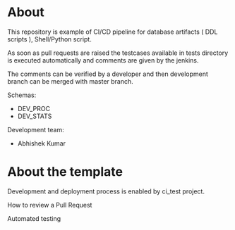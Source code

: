 # About

This repository is example of CI/CD pipeline for database artifacts ( DDL scripts ), Shell/Python script.

As soon as pull requests are raised the testcases available in tests directory is executed automatically and comments are given by the jenkins.

The comments can be verified by a developer and then development branch can be merged with master branch.

Schemas:
 - DEV_PROC
 - DEV_STATS

Development team:
 - Abhishek Kumar

# About the template

Development and deployment process is enabled by ci_test project.


How to review a Pull Request

Automated testing